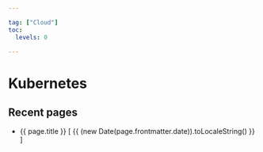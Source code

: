 ```yaml
---

tag: ["Cloud"]
toc:
  levels: 0

---
```


# Kubernetes

## Recent pages

<script>
import { defineComponent } from 'vue'
import { usePages } from '@temp/kubernetes'  // pages.js is default filename

export default defineComponent({
  setup() {
    const pages = usePages()
    console.log(pages)
    return { pages }
  },
})
</script>

<ul>
  <li
    v-for="page in pages"
    :key="page.key"
  >
    <RouterLink :to="page.path">{{ page.title }}</RouterLink>
    <span v-if="page.frontmatter.date">
      [ {{ (new Date(page.frontmatter.date)).toLocaleString() }} ]
    </span>
  </li>
</ul>




